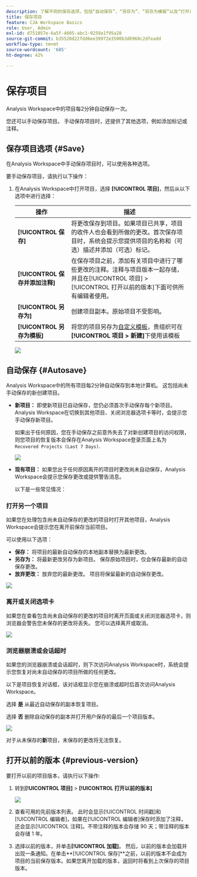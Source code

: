 ```yaml
---
description: 了解不同的保存选项，包括“自动保存”、“另存为”、“另存为模板”以及“打开以前的版本”。
title: 保存项目
feature: CJA Workspace Basics
role: User, Admin
exl-id: d751057e-6a5f-4605-abc1-9259a1f95a28
source-git-commit: b35520d22fdd6ee39972e3500b3d6968c2dfeadd
workflow-type: tm+mt
source-wordcount: '685'
ht-degree: 42%

---
```


# 保存项目

Analysis Workspace中的项目每2分钟自动保存一次。

您还可以手动保存项目。 手动保存项目时，还提供了其他选项，例如添加标记或注释。

## 保存项目选项 {#Save}

在Analysis Workspace中手动保存项目时，可以使用各种选项。

要手动保存项目，请执行以下操作：

1. 在Analysis Workspace中打开项目，选择 **[!UICONTROL 项目]**，然后从以下选项中进行选择：

   | 操作 | 描述 |
   |---|---| 
   | **[!UICONTROL 保存]** | 将更改保存到项目。如果项目已共享，项目的收件人也会看到所做的更改。首次保存项目时，系统会提示您提供项目的名称和（可选）描述并添加（可选）标记。 |
   | **[!UICONTROL 保存并添加注释]** | 在保存项目之前，添加有关项目中进行了哪些更改的注释。注释与项目版本一起存储，并且在[!UICONTROL 项目] > [!UICONTROL 打开以前的版本]下面可供所有编辑者使用。 |
   | **[!UICONTROL 另存为]** | 创建项目副本。原始项目不受影响。 |
   | **[!UICONTROL 另存为模板]** | 将您的项目另存为[自定义模板](https://experienceleague.adobe.com/docs/analytics/analyze/analysis-workspace/build-workspace-project/starter-projects.html?lang=zh-Hans)，贵组织可在&#x200B;**[!UICONTROL 项目 > 新建]**&#x200B;下使用该模板 |

   ![](assets/save-project.png)

## 自动保存 {#Autosave}

Analysis Workspace中的所有项目每2分钟自动保存到本地计算机。 这包括尚未手动保存的新创建项目。

* **新项目：** 即使新项目已自动保存，您仍必须首次手动保存每个新项目。 Analysis Workspace在切换到其他项目、关闭浏览器选项卡等时，会提示您手动保存新项目。

   如果出于任何原因，您在手动保存之前意外失去了对新创建项目的访问权限，则您项目的恢复版本会保存在Analysis Workspace登录页面上名为 `Recovered Projects (Last 7 Days)`.

   ![](assets/recovered-folder.png)

* **现有项目：** 如果您出于任何原因离开的项目时更改尚未自动保存，Analysis Workspace会提示您保存更改或提供警告消息。

   以下是一些常见情况：

### 打开另一个项目

如果您在处理包含尚未自动保存的更改的项目时打开其他项目，Analysis Workspace会提示您在离开前保存当前项目。

可以使用以下选项：

* **保存：** 将项目的最新自动保存的本地副本替换为最新更改。
* **另存为：** 将最新更改另存为新项目。 保存原始项目时，仅会保存最新的自动保存更改。
* **放弃更改：** 放弃您的最新更改。 项目将保留最新的自动保存更改。

![](assets/existing-save.png)

### 离开或关闭选项卡

如果您在查看包含尚未自动保存的更改的项目时离开页面或关闭浏览器选项卡，则浏览器会警告您未保存的更改将丢失。 您可以选择离开或取消。

![](assets/browser-image.png)

### 浏览器崩溃或会话超时

如果您的浏览器崩溃或会话超时，则下次访问Analysis Workspace时，系统会提示您恢复对尚未自动保存的项目所做的任何更改。

以下是项目恢复对话框，该对话框显示您在崩溃或超时后首次访问Analysis Workspace。

选择 **是** 从最近自动保存的副本恢复项目。

选择 **否** 删除自动保存的副本并打开用户保存的最后一个项目版本。

![](assets/project-recovery.png)

对于从未保存的&#x200B;**新**&#x200B;项目，未保存的更改将无法恢复。

## 打开以前的版本 {#previous-version}

要打开以前的项目版本，请执行以下操作: 

1. 转到&#x200B;**[!UICONTROL 项目]** > **[!UICONTROL 打开以前的版本]**

   ![](assets/previous-versions.png)

1. 查看可用的先前版本列表。
   此时会显示[!UICONTROL 时间戳]和[!UICONTROL 编辑者]，如果在[!UICONTROL 编辑者]保存时添加了注释，还会显示[!UICONTROL 注释]。不带注释的版本会存储 90 天；带注释的版本会存储 1 年。
1. 选择以前的版本，并单击&#x200B;**[!UICONTROL 加载]**。
然后，以前的版本会加载并出现一条通知。在单击**[!UICONTROL 保存]**&#x200B;之前，以前的版本不会成为项目的当前保存版本。如果您离开加载的版本，返回时将看到上次保存的项目版本。

